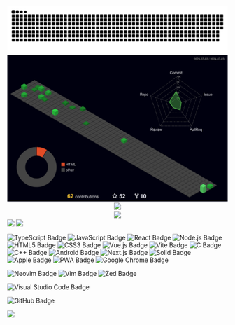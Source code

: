<picture>
  <source media="(prefers-color-scheme: dark)" srcset="https://raw.githubusercontent.com/fishel-feng/fishel-feng/master/snake/github-contribution-grid-snake-dark.svg" />
  <source media="(prefers-color-scheme: light)" srcset="https://raw.githubusercontent.com/fishel-feng/fishel-feng/master/snake/github-contribution-grid-snake.svg" />
  <img src="https://raw.githubusercontent.com/fishel-feng/fishel-feng/master/snake/github-contribution-grid-snake-dark.svg" />
</picture>

<picture>
  <source media="(prefers-color-scheme: dark)" srcset="https://raw.githubusercontent.com/fishel-feng/fishel-feng/master/profile-3d-contrib/profile-night-green.svg" />
  <source media="(prefers-color-scheme: light)" srcset="https://raw.githubusercontent.com/fishel-feng/fishel-feng/master/profile-3d-contrib/profile-green-animate.svg" />
  <img src="https://raw.githubusercontent.com/fishel-feng/fishel-feng/master/profile-3d-contrib/profile-night-green.svg" />
</picture>

<div align="center" >
<picture>
  <source media="(prefers-color-scheme: dark)" srcset="https://github-readme-streak-stats.herokuapp.com/?user=fishel-feng&theme=dark&hide_border=true" />
  <source media="(prefers-color-scheme: light)" srcset="https://github-readme-streak-stats.herokuapp.com/?user=fishel-feng&theme=light&hide_border=true" />
  <img src="https://github-readme-streak-stats.herokuapp.com/?user=sun0225SUN&theme=dark&hide_border=true" />
</picture>
</div>

<div align="center" >
  <picture>
    <source media="(prefers-color-scheme: dark)" srcset="https://github-readme-activity-graph.vercel.app/graph?username=fishel-feng&theme=xcode&bg_color=FF000000&hide_border=true" />
    <source media="(prefers-color-scheme: light)" srcset="https://github-readme-activity-graph.vercel.app/graph?username=fishel-feng&theme=xcode&bg_color=FF000000&color=000000&hide_border=true" />
    <img src="https://github-readme-activity-graph.vercel.app/graph?username=fishel-feng&theme=xcode&bg_color=FF000000&hide_border=true" />
  </picture>
</div>

<img height="137px" src="https://github-readme-stats-git-masterrstaa-rickstaa.vercel.app/api?username=fishel-feng&hide_title=true&hide_border=true&show_icons=true&include_all_commits=true&line_height=21text_color=000&icon_color=000&bg_color=0,ea6161,ffc64d,fffc4d,52fa5a&theme=graywhite" />
<img height="137px" src="https://github-readme-stats-git-masterrstaa-rickstaa.vercel.app/api/top-langs/?username=fishel-feng&hide_title=true&hide_border=true&layout=compact&langs_count=6&text_color=000&icon_color=fff&bg_color=0,52fa5a,4dfcff,c64dff&theme=graywhite&hide=html" /><br>


![TypeScript Badge](https://img.shields.io/badge/TypeScript-3178C6?logo=typescript&logoColor=fff&style=flat)
![JavaScript Badge](https://img.shields.io/badge/JavaScript-F7DF1E?logo=javascript&logoColor=000&style=flat)
![React Badge](https://img.shields.io/badge/React-61DAFB?logo=react&logoColor=000&style=flat)
![Node.js Badge](https://img.shields.io/badge/Node.js-5FA04E?logo=nodedotjs&logoColor=fff&style=flat)
![HTML5 Badge](https://img.shields.io/badge/HTML5-E34F26?logo=html5&logoColor=fff&style=flat)
![CSS3 Badge](https://img.shields.io/badge/CSS3-1572B6?logo=css3&logoColor=fff&style=flat)
![Vue.js Badge](https://img.shields.io/badge/Vue.js-4FC08D?logo=vuedotjs&logoColor=fff&style=flat)
![Vite Badge](https://img.shields.io/badge/Vite-646CFF?logo=vite&logoColor=fff&style=flat)
![C Badge](https://img.shields.io/badge/C-A8B9CC?logo=c&logoColor=fff&style=flat)
![C++ Badge](https://img.shields.io/badge/C%2B%2B-00599C?logo=cplusplus&logoColor=fff&style=flat)
![Android Badge](https://img.shields.io/badge/Android-3DDC84?logo=android&logoColor=fff&style=flat)
![Next.js Badge](https://img.shields.io/badge/Next.js-000000?logo=nextdotjs&logoColor=fff&style=flat)
![Solid Badge](https://img.shields.io/badge/Solid-2C4F7C?logo=solid&logoColor=fff&style=flat)
![Apple Badge](https://img.shields.io/badge/Apple-000000?logo=apple&logoColor=fff&style=flat)
![PWA Badge](https://img.shields.io/badge/PWA-5A0FC8?logo=pwa&logoColor=fff&style=flat)
![Google Chrome Badge](https://img.shields.io/badge/Google%20Chrome-4285F4?logo=googlechrome&logoColor=fff&style=flat)

![Neovim Badge](https://img.shields.io/badge/Neovim-57A143?logo=neovim&logoColor=fff&style=flat)
![Vim Badge](https://img.shields.io/badge/Vim-019733?logo=vim&logoColor=fff&style=flat)
![Zed Badge](https://img.shields.io/badge/Zed-084CCF?logo=zedindustries&logoColor=fff&style=flat)

![Visual Studio Code Badge](https://img.shields.io/badge/Visual%20Studio%20Code-007ACC?logo=visualstudiocode&logoColor=fff&style=flat)

![GitHub Badge](https://img.shields.io/badge/GitHub-181717?logo=github&logoColor=fff&style=flat)

<img src="https://skillicons.dev/icons?i=ps,ai,pr,c,cpp,cs,ts,discord,twitter,mongodb,instagram,idea,git" /><br>
